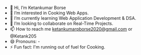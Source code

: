 - 👋 Hi, I’m Ketankumar Borse
- 👀 I’m interested in Cooking Web Apps.
- 🌱 I’m currently learning Web Application Development & DSA. 
- 💞️ I’m looking to collaborate on Real-Time Projects. 
- 📫 How to reach me ketankumarpborse2020@gmail.com or @Ketank205
- 😄 Pronouns: -
- ⚡ Fun fact: I'm running out of fuel for Cooking.

<!---
Ketank205/Ketank205 is a ✨ special ✨ repository because its `README.md` (this file) appears on your GitHub profile.
You can click the Preview link to take a look at your changes.
--->
